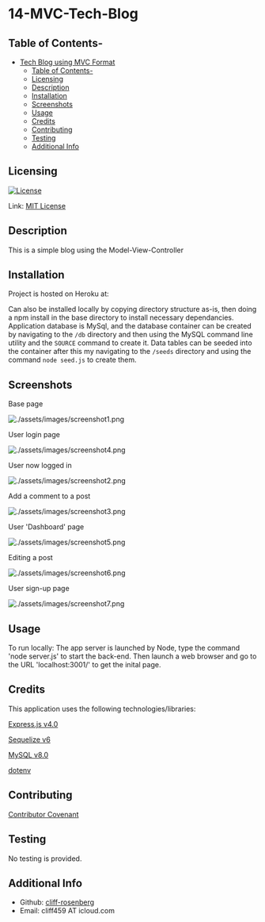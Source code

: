# 14-MVC-Tech-Blog

## Table of Contents-
- [Tech Blog using MVC Format](#mvc-tech-blog)
  - [Table of Contents-](#table-of-contents-)
  - [Licensing](#licensing)
  - [Description](#description)
  - [Installation](#installation)
  - [Screenshots](#screenshots)
  - [Usage](#usage)
  - [Credits](#credits)
  - [Contributing](#contributing)
  - [Testing](#testing)
  - [Additional Info](#additional-info)

## Licensing

[![License](https://img.shields.io/badge/license-MIT-green)](./LICENSE)

Link: [MIT License](https://opensource.org/licenses/MIT)

## Description

This is a simple blog using the Model-View-Controller 
     
## Installation

Project is hosted on Heroku at: 

Can also be installed locally by copying directory structure as-is, then doing a npm install in the base directory to install necessary dependancies. Application database is MySql, and the database container can be created by navigating to the `/db` directory and then using the MySQL command line utility and the `SOURCE` command to create it. Data tables can be seeded into the container after this my navigating to the `/seeds` directory and using the command `node seed.js` to create them.

## Screenshots

Base page

![./assets/images/screenshot1.png](./assets/images/screenshot1.png)

User login page

![./assets/images/screenshot4.png](./assets/images/screenshot4.png)

User now logged in

![./assets/images/screenshot2.png](./assets/images/screenshot2.png)

Add a comment to a post

![./assets/images/screenshot3.png](./assets/images/screenshot3.png)

User 'Dashboard' page

![./assets/images/screenshot5.png](./assets/images/screenshot5.png)

Editing a post

![./assets/images/screenshot6.png](./assets/images/screenshot6.png)

User sign-up page

![./assets/images/screenshot7.png](./assets/images/screenshot7.png)

## Usage

To run locally: The app server is launched by Node, type the command 'node server.js' to start the back-end. Then launch a web browser and go to the URL 'localhost:3001/' to get the inital page.

## Credits

This application uses the following technologies/libraries:  

[Express.js v4.0](https://expressjs.com/)

[Sequelize v6](https://sequelize.org/)

[MySQL v8.0](https://www.mysql.com/)

[dotenv](https://www.npmjs.com/package/dotenv)


## Contributing

  [Contributor Covenant](https://www.contributor-covenant.org/)

## Testing

  No testing is provided.

## Additional Info

- Github: [cliff-rosenberg](https://github.com/cliff-rosenberg)
- Email: cliff459 AT icloud.com